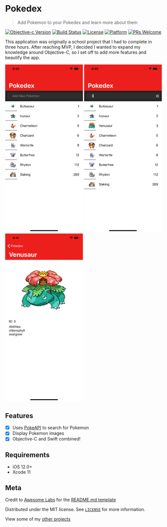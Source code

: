 # Pokedex
> Add Pokemon to your Pokedex and learn more about them

[![Objective-c Version][objc-image]][objc-url]
[![Build Status][travis-image]][travis-url]
[![License][license-image]][license-url]
[![Platform](https://img.shields.io/cocoapods/p/LFAlertController.svg?style=flat)](http://cocoapods.org/pods/LFAlertController)
[![PRs Welcome](https://img.shields.io/badge/PRs-welcome-brightgreen.svg?style=flat-square)](http://makeapullrequest.com)

This application was originally a school project that I had to complete in three hours. After reaching MVP, I decided I wanted to expand my knowledge around Objective-C, so I set off to add more features and beautify the app.

<img src="image_1.png" alt="" width="250" />  <img src="image_2.png" alt="" width="250" />  <img src="image_3.png" alt="" width="250" />

## Features

- [x] Uses [PokeAPI](https://pokeapi.co/) to search for Pokemon
- [x] Display Pokemon images
- [x] Objective-C and Swift combined!

## Requirements

- iOS 12.0+
- Xcode 11

## Meta

Credit to [Awesome Labs](https://github.com/awesome-labs/) for the [README.md template](https://github.com/awesome-labs/iOS-readme-template)

Distributed under the MIT license. See  [``LICENSE``][license-url]  for more information.

View some of my [other projects](https://github.com/mazjap/)

[objc-image]:https://img.shields.io/badge/objective--c-2.0-green
[objc-url]: https://developer.apple.com/library/archive/documentation/Cocoa/Conceptual/ProgrammingWithObjectiveC/Introduction/Introduction.html
[license-image]: https://img.shields.io/badge/License-MIT-blue.svg
[license-url]: LICENSE
[travis-image]: https://img.shields.io/travis/dbader/node-datadog-metrics/master.svg?style=flat-square
[travis-url]: https://travis-ci.org/dbader/node-datadog-metrics
[codebeat-image]: https://codebeat.co/badges/c19b47ea-2f9d-45df-8458-b2d952fe9dad
[codebeat-url]: https://codebeat.co/projects/github-com-vsouza-awesomeios-com

